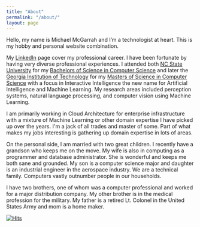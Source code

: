 ```yaml
---
title: "About"
permalink: "/about/"
layout: page
---
```


Hello, my name is Michael McGarrah and I’m a technologist at heart. This is my hobby and personal website combination.

My [LinkedIn](https://www.linkedin.com/in/michaelmcgarrah/) page cover my professional career. I have been fortunate by having very diverse professional experiences. I attended both [NC State University](https://www.ncsu.edu/) for my [Bachelors of Science in Computer Science](https://www.csc.ncsu.edu/) and later the [Georgia Institution of Technology](https://www.gatech.edu/) for my [Masters of Science in Computer Science](https://www.cc.gatech.edu/) with a focus in Interactive Intelligence the new name for Artificial Intelligence and Machine Learning. My research areas included perception systems, natural language processing, and computer vision using Machine Learning.

I am primarily working in Cloud Architecture for enterprise infrastructure with a mixture of Machine Learning or other domain expertise I have picked up over the years. I'm a jack of all trades and master of some. Part of what makes my jobs interesting is gathering up domain expertise in lots of areas.

On the personal side, I am married with two great children. I recently have a grandson who keeps me on the move. My wife is also in computing as a programmer and database administrator. She is wonderful and keeps me both sane and grounded. My son is a computer science major and daughter is an industrial engineer in the aerospace industry. We are a technical family. Computers vastly outnumber people in our households.

I have two brothers, one of whom was a computer professional and worked for a major distribution company. My other brother is in the medical profession for the military. My father is a retired Lt. Colonel in the United States Army and mom is a home maker.

[![Hits](https://hits.seeyoufarm.com/api/count/incr/badge.svg?url=https%3A%2F%2Fwww.mcgarrah.org%2Fabout%2F&count_bg=%2314285C&title_bg=%23555555&icon=&icon_color=%23E7E7E7&title=hits&edge_flat=false)](https://hits.seeyoufarm.com)
